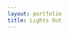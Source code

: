 ```yaml
---
layout: portfolio
title: Lights Out
---
```


<div class="main">
    <div class="lights">
    </div>
    <p id="moves">Moves: 0</p>
    <button onclick="gameStart()">Restart</button>
</div>

### Instructions
The objective of this game is to turn off all the lights in the fewest moves possible. A move consists of clicking a light, which toggles the on-off state of the light clicked and the 4 adjacent lights. 

### Inspiration
This project was based on [this](http://mathworld.wolfram.com/LightsOutPuzzle.html) mathematical puzzle.

<style>
     .main {
        display: inline-block;
        width: 78vw;
        max-width: 78vh;
        position: relative;
        left: 50%;
        transform: translateX(-50%);
     }
     
     .lights {
        height: 100%;
        width: 100%;
     }

     .light {
        cursor: pointer;
        background: black;
        border-radius: 50%;
        height: 18vw;
        max-height: 18vh;
        width: 18vw;
        max-width: 18vh;
        float: left;
        margin: 2px;
     }

     .on {
        background: #F5D513;
     }
</style>

<script>
     var rows = 4;
     var bulbs = 5;

     var x, y, moves = 0;

     // Run this function when the game is started/restarted
     function gameStart() {
        console.log("========");
        // Reset game values
        $(".on").removeClass("on");
        moves = 0;
        document.getElementById("moves").innerHTML = "Moves: " + moves;

        // Click (bulbs) random bulbs
        for (var j = 0; j < bulbs; j++) {
           // Choose 1 random bulb and click it
           var x = Math.floor((Math.random() * rows*rows) + 1);
           console.log(x);
           flick(x);
        }
     }

     function coord(index) {
        // Find coordinates from index
        x = (index-1)%rows +1;
        y = parseInt(Math.ceil(index/rows), 10);
     }

     function uncoord(x, y) {
        // Find index from coordinates
        if (x >= 1 && x <= rows && y >= 1 &&  y <= rows) {
           var index = (y-1) * rows + x;
           return index;
        } else {
           return null;
        }
     }

     function flick(index) {
        // Find the coordinates of index
        coord(index);

        // Switch the state of respective bulbs using the coordinates
        $("#" + uncoord(x, y)).toggleClass("on");
        $("#" + uncoord(x-1, y)).toggleClass("on");
        $("#" + uncoord(x+1, y)).toggleClass("on");
        $("#" + uncoord(x, y-1)).toggleClass("on");
        $("#" + uncoord(x, y+1)).toggleClass("on");
     }

     function clicked(index) {
        flick(index);

        // Increment moves by 1
        moves++;
        document.getElementById("moves").innerHTML = "Moves: " + moves;

        if ($(".on").length == 0) {
           alert("You won!");
           gameStart();
        }
     }

     $(document).ready(function() {
        // Create rows*rows lights
        for (var i = 1; i <= rows*rows; i++) {
           $(".lights").append('<div class="light" id="' + i + '" onclick="clicked(id)"></div>');
        }

        // Start game
        gameStart();

     });

  </script>